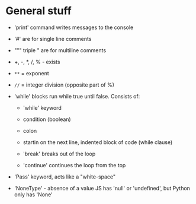 # General stuff 
* 'print' command writes messages to the console
* '#' are for single line comments
* """ triple " are for multiline comments 

* +, -, *, /, % - exists
* `**` = exponent
* `//` = integer division (opposite part of %)
 
* 'while' blocks run while true until false. Consists of:
  - 'while' keyword
  - condition (boolean)
  - colon
  - startin on the next line, indented block of code (while clause)

  - 'break' breaks out of the loop
  - 'continue' continues the loop from the top

* 'Pass' keyword, acts like a "white-space" 

* 'NoneType' - absence of a value
JS has 'null' or 'undefined', but Python only has 'None'
